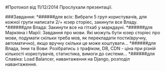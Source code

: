 ﻿#Протокол від 11/12/2014
Прослухали презентації.

###Завдання:
*######для всіх:
Вибрати 5 груп користувачів, для кожної групи написати 2/+ юзер сторіес, закинути все Владу.
*######для Влада:
Закинути все на гітхаб у маркдауні.
*######для Маркіяна і Марії:
Завдання про мови. Які можуть бути юзер сторіес про мови, подумати скільки треба мов, як  перекладати пости(вручну, автоматично), якщо вручну скільки це може коштувати...
*######для Влада, Інни та Вови:
Pозібратись з трафіком, DB, CDN - ціна при різній кількості користувачів, статистика, вимоги до системи...
*######для Славіка:
Load Balancer, навантаження на Django, розподіл навантаження.

